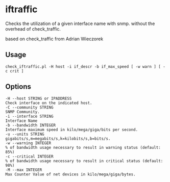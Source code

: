 iftraffic
=========

Checks the utilization of a given interface name with snmp. without the overhead of check_traffic.
   
based on check\_traffic from Adrian Wieczorek

Usage 
-----
    check_iftraffic.pl -H host -i if_descr -b if_max_speed [ -w warn ] [ -c crit ]


Options
-------

    -H --host STRING or IPADDRESS
    Check interface on the indicated host.
    -C --community STRING 
    SNMP Community.
    -i --interface STRING
    Interface Name
    -b --bandwidth INTEGER
    Interface maximum speed in kilo/mega/giga/bits per second.
    -u --units STRING
    gigabits/s,m=megabits/s,k=kilobits/s,b=bits/s.
    -w --warning INTEGER
    % of bandwidth usage necessary to result in warning status (default: 85%)
    -c --critical INTEGER
    % of bandwidth usage necessary to result in critical status (default: 98%)
    -M --max INTEGER
    Max Counter Value of net devices in kilo/mega/giga/bytes.

  
   
   
   
